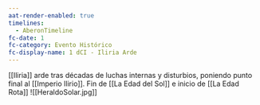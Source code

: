 ```yaml
---
aat-render-enabled: true
timelines:
  - AberonTimeline
fc-date: 1
fc-category: Evento Histórico
fc-display-name: 1 dCI - Iliria Arde
---
```


[[Iliria]] arde tras décadas de luchas internas y disturbios, poniendo punto final al [[Imperio Ilirio]]. Fin de [[La Edad del Sol]] e inicio de [[La Edad Rota]]
![[HeraldoSolar.jpg]]
